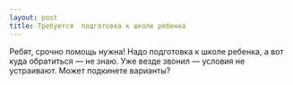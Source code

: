 ```yaml
---
layout: post 
title: Требуется  подготовка к школе ребенка 
--- 
```

Ребят, срочно помощь нужна! Надо  подготовка к школе ребенка, а вот куда обратиться — не знаю. Уже везде звонил — условия не устраивают. Может подкинете варианты?